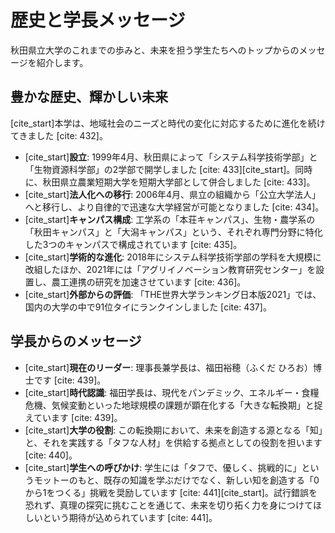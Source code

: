 # 歴史と学長メッセージ

秋田県立大学のこれまでの歩みと、未来を担う学生たちへのトップからのメッセージを紹介します。

## 豊かな歴史、輝かしい未来

[cite_start]本学は、地域社会のニーズと時代の変化に対応するために進化を続けてきました [cite: 432]。

* [cite_start]**設立**: 1999年4月、秋田県によって「システム科学技術学部」と「生物資源科学部」の2学部で開学しました [cite: 433][cite_start]。同時に、秋田県立農業短期大学を短期大学部として併合しました [cite: 433]。
* [cite_start]**法人化への移行**: 2006年4月、県立の組織から「公立大学法人」へと移行し、より自律的で迅速な大学経営が可能となりました [cite: 434]。
* [cite_start]**キャンパス構成**: 工学系の「本荘キャンパス」、生物・農学系の「秋田キャンパス」と「大潟キャンパス」という、それぞれ専門分野に特化した3つのキャンパスで構成されています [cite: 435]。
* [cite_start]**学術的な進化**: 2018年にシステム科学技術学部の学科を大規模に改組したほか、2021年には「アグリイノベーション教育研究センター」を設置し、農工連携の研究を加速させています [cite: 436]。
* [cite_start]**外部からの評価**: 「THE世界大学ランキング日本版2021」では、国内の大学の中で91位タイにランクインしました [cite: 437]。

## 学長からのメッセージ

* [cite_start]**現在のリーダー**: 理事長兼学長は、福田裕穂（ふくだ ひろお）博士です [cite: 439]。
* [cite_start]**時代認識**: 福田学長は、現代をパンデミック、エネルギー・食糧危機、気候変動といった地球規模の課題が顕在化する「大きな転換期」と捉えています [cite: 439]。
* [cite_start]**大学の役割**: この転換期において、未来を創造する源となる「知」と、それを実践する「タフな人材」を供給する拠点としての役割を担います [cite: 440]。
* [cite_start]**学生への呼びかけ**: 学生には「タフで、優しく、挑戦的に」というモットーのもと、既存の知識を学ぶだけでなく、新しい知を創造する「0から1をつくる」挑戦を奨励しています [cite: 441][cite_start]。試行錯誤を恐れず、真理の探究に挑むことを通じて、未来を切り拓く力を身につけてほしいという期待が込められています [cite: 441]。